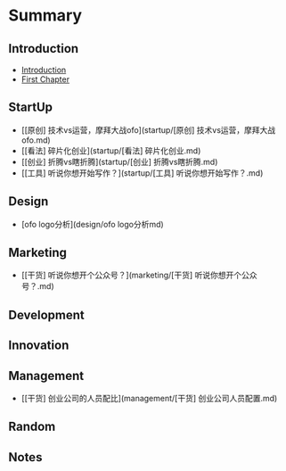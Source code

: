 # Summary

## Introduction

* [Introduction](README.md)
* [First Chapter](chapter1.md)

## StartUp

* [\[原创\] 技术vs运营，摩拜大战ofo](startup/[原创] 技术vs运营，摩拜大战ofo.md)
* [\[看法\] 碎片化创业](startup/[看法] 碎片化创业.md)
* [\[创业\] 折腾vs瞎折腾](startup/[创业] 折腾vs瞎折腾.md)
* [\[工具\] 听说你想开始写作？](startup/[工具] 听说你想开始写作？.md)

## Design

* [ofo logo分析](design/ofo logo分析md)

## Marketing

* [\[干货\] 听说你想开个公众号？](marketing/[干货] 听说你想开个公众号？.md)

## Development

## Innovation

## Management

* [\[干货\] 创业公司的人员配比](management/[干货] 创业公司人员配置.md)

## Random

## Notes


